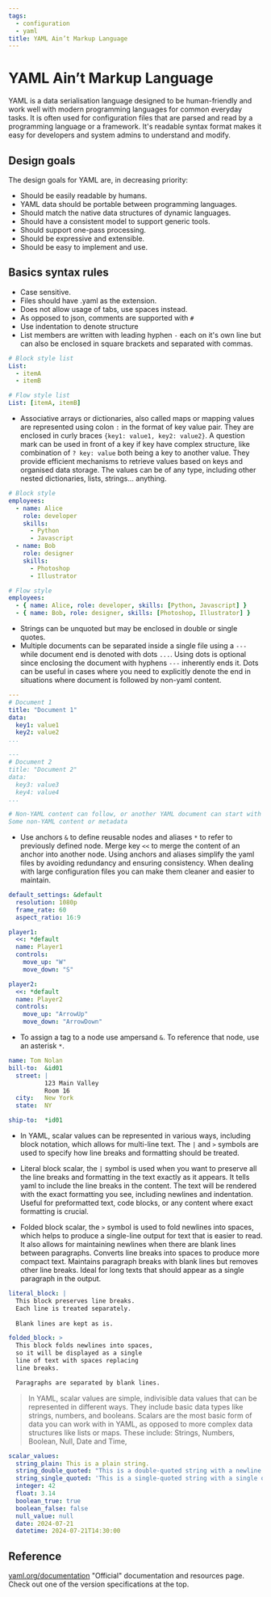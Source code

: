 ```yaml
---
tags:
  - configuration
  - yaml
title: YAML Ain’t Markup Language
---
```


# YAML Ain’t Markup Language

YAML is a data serialisation language designed to be human-friendly and work well with modern programming languages for common everyday tasks. It is often used for configuration files that are parsed and read by a programming language or a framework. It's readable syntax format makes it easy for developers and system admins to understand and modify.

## Design goals

The design goals for YAML are, in decreasing priority:

- Should be easily readable by humans.
- YAML data should be portable between programming languages.
- Should match the native data structures of dynamic languages.
- Should have a consistent model to support generic tools.
- Should support one-pass processing.
- Should be expressive and extensible.
- Should be easy to implement and use.

## Basics syntax rules

- Case sensitive.
- Files should have .yaml as the extension.
- Does not allow usage of tabs, use spaces instead.
- As opposed to json, comments are supported with `#`
- Use indentation to denote structure
- List members are written with leading hyphen `-` each on it's own line but can also be enclosed in square brackets and separated with commas.

```yaml
# Block style list
List:
  - itemA
  - itemB

# Flow style list
List: [itemA, itemB]
```

- Associative arrays or dictionaries, also called maps or mapping values are represented using colon `:` in the format of key value pair. They are enclosed in curly braces `{key1: value1, key2: value2}`. A question mark can be used in front of a key if key have complex structure, like combination of `? key: value` both being a key to another value. They provide efficient mechanisms to retrieve values based on keys and organised data storage. The values can be of any type, including other nested dictionaries, lists, strings... anything.

```yaml
# Block style
employees:
  - name: Alice
    role: developer
    skills:
      - Python
      - Javascript
  - name: Bob
    role: designer
    skills:
      - Photoshop
      - Illustrator

# Flow style
employees:
  - { name: Alice, role: developer, skills: [Python, Javascript] }
  - { name: Bob, role: designer, skills: [Photoshop, Illustrator] }
```

- Strings can be unquoted but may be enclosed in double or single quotes.
- Multiple documents can be separated inside a single file using a `---` while document end is denoted with dots `...`. Using dots is optional since enclosing the document with hyphens `---` inherently ends it. Dots can be useful in cases where you need to explicitly denote the end in situations where document is followed by non-yaml content.

```yaml
---
# Document 1
title: "Document 1"
data:
  key1: value1
  key2: value2
...

---
# Document 2
title: "Document 2"
data:
  key3: value3
  key4: value4
...

# Non-YAML content can follow, or another YAML document can start with `---`
Some non-YAML content or metadata
```

- Use anchors `&` to define reusable nodes and aliases `*` to refer to previously defined node. Merge key `<<` to merge the content of an anchor into another node. Using anchors and aliases simplify the yaml files by avoiding redundancy and ensuring consistency. When dealing with large configuration files you can make them cleaner and easier to maintain.

```yaml
default_settings: &default
  resolution: 1080p
  frame_rate: 60
  aspect_ratio: 16:9

player1:
  <<: *default
  name: Player1
  controls:
    move_up: "W"
    move_down: "S"

player2:
  <<: *default
  name: Player2
  controls:
    move_up: "ArrowUp"
    move_down: "ArrowDown"

```

- To assign a tag to a node use ampersand `&`. To reference that node, use an asterisk `*`.

```yaml
name: Tom Nolan
bill-to:  &id01
  street: |
          123 Main Valley
          Room 16          
  city:   New York
  state:  NY

ship-to:  *id01
```

- In YAML, scalar values can be represented in various ways, including block notation, which allows for multi-line text. The `|` and `>` symbols are used to specify how line breaks and formatting should be treated.

- Literal block scalar, the `|` symbol is used when you want to preserve all the line breaks and formatting in the text exactly as it appears. It tells yaml to include the line breaks in the content. The text will be rendered with the exact formatting you see, including newlines and indentation. Useful for preformatted text, code blocks, or any content where exact formatting is crucial.

- Folded block scalar, the `>` symbol is used to fold newlines into spaces, which helps to produce a single-line output for text that is easier to read. It also allows for maintaining newlines when there are blank lines between paragraphs. Converts line breaks into spaces to produce more compact text. Maintains paragraph breaks with blank lines but removes other line breaks. Ideal for long texts that should appear as a single paragraph in the output.

```yaml
literal_block: |
  This block preserves line breaks.
  Each line is treated separately.
  
  Blank lines are kept as is.

folded_block: >
  This block folds newlines into spaces,
  so it will be displayed as a single
  line of text with spaces replacing
  line breaks.

  Paragraphs are separated by blank lines.
```

>In YAML, scalar values are simple, indivisible data values that can be represented in different ways. They include basic data types like strings, numbers, and booleans. Scalars are the most basic form of data you can work with in YAML, as opposed to more complex data structures like lists or maps. These include: Strings, Numbers, Boolean, Null, Date and Time,

```yaml
scalar_values:
  string_plain: This is a plain string.
  string_double_quoted: "This is a double-quoted string with a newline \n and a \"quote\"."
  string_single_quoted: 'This is a single-quoted string with a single quote '' inside it.'
  integer: 42
  float: 3.14
  boolean_true: true
  boolean_false: false
  null_value: null
  date: 2024-07-21
  datetime: 2024-07-21T14:30:00

```

## Reference

[yaml.org/documentation](https://yaml.org/) "Official" documentation and resources page. Check out  one of the version specifications at the top.
